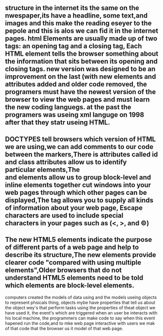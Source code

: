 structure in the internet its the same on the nwespaper,its have a headline, some text,and images and this make the reading eseyer to the pepole and this is alos we can fid it in the internet pages.
html Elements are usually made up of two tags: an opening tag and a closing tag, Each HTML element tells the browser something about the information that sits between its opening and closing tags.
new version was designed to be an improvement on the last (with new elements and attributes added and older code removed, the programers must have the newest version of the browser to view the web pages and must learn the new coding languegs. at the past the programers was useing xml languge on 1998 after that they statr useing HTML.
-----
DOCTYPES tell browsers which version of HTML we
are using,we can add comments to our code between the<!and --> markers,There is attributes called id and class attributes allow us to identify particular elements,The <div> and <span> elements allow us to group block-level and inline elements together<iframes> cut windows into your web pages through which other pages can be displayed,The <meta> tag allows you to supply all kinds of information about your web page, Escape characters are used to include special characters in your pages such as (<, >, and ©)
--------
The new HTML5 elements indicate the purpose of
different parts of a web page and help to describe
its structure,The new elements provide clearer code "compared
with using multiple <div> elements",Older browsers that do not understand HTML5 elements need to be told which elements are
block-level elements.
----------
computers created the models of data using and the models useing objects to represent phsicals thing, objects mybe have properties that tell us about the object wey's that perform tasks using the properties of theat object we have used it, the event's which are triggered when an user be interacts with his local machine, the programmers can make code to say when this event hapened run the code,and to mke web page interactive with users we mak of that  code that the browser us it model of that web page.
 